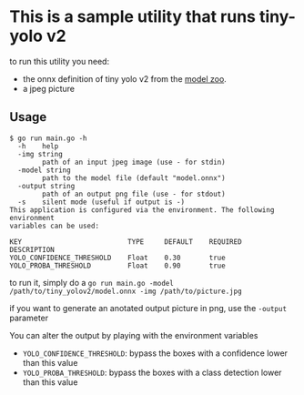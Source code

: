 # This is a sample utility that runs tiny-yolo v2

to run this utility you need:

- the onnx definition of tiny yolo v2 from the [model zoo](https://github.com/onnx/models/tree/master/vision/object_detection_segmentation/tiny_yolov2).
- a jpeg picture

## Usage

```
$ go run main.go -h
  -h    help
  -img string
        path of an input jpeg image (use - for stdin)
  -model string
        path to the model file (default "model.onnx")
  -output string
        path of an output png file (use - for stdout)
  -s    silent mode (useful if output is -)
This application is configured via the environment. The following environment
variables can be used:

KEY                          TYPE     DEFAULT    REQUIRED    DESCRIPTION
YOLO_CONFIDENCE_THRESHOLD    Float    0.30       true
YOLO_PROBA_THRESHOLD         Float    0.90       true
```

to run it, simply do a
`go run main.go -model /path/to/tiny_yolov2/model.onnx -img /path/to/picture.jpg`

if you want to generate an anotated output picture in png, use the `-output` parameter


You can alter the output by playing with the environment variables

- `YOLO_CONFIDENCE_THRESHOLD`: bypass the boxes with a confidence lower than this value
- `YOLO_PROBA_THRESHOLD`: bypass the boxes with a class detection lower than this value
